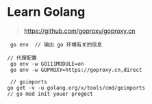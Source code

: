 # Learn Golang

> https://github.com/goproxy/goproxy.cn


```
 go env  // 输出 go 环境有关的信息

// 代理配置
 go env -w GO111MODULE=on
 go env -w GOPROXY=https://goproxy.cn,direct

 // goimports
go get -v -u golang.org/x/tools/cmd/goimports
// go mod init youer progect
```